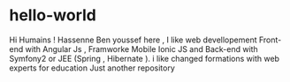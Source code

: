 # hello-world
Hi Humains !
Hassenne Ben youssef here , I like web devellopement Front-end with Angular Js , Framworke Mobile Ionic JS and Back-end with Symfony2 or JEE (Spring , Hibernate ).
i like changed formations with web experts for education
Just another repository
